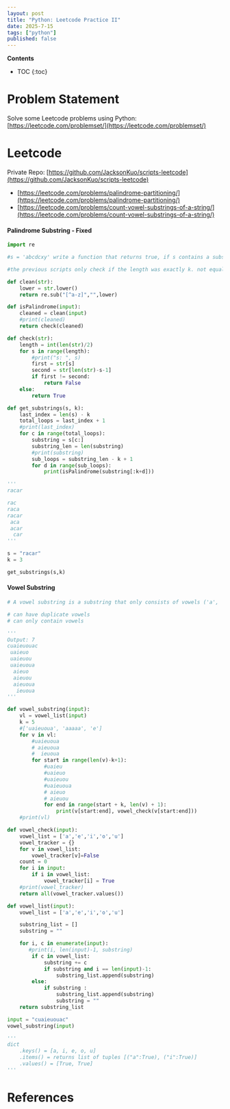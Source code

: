 ```yaml
---
layout: post
title: "Python: Leetcode Practice II"
date: 2025-7-15
tags: ["python"]
published: false
---
```


**Contents**
* TOC
{:toc}

# Problem Statement
Solve some Leetcode problems using Python: [https://leetcode.com/problemset/](https://leetcode.com/problemset/)

# Leetcode
Private Repo: [https://github.com/JacksonKuo/scripts-leetcode](https://github.com/JacksonKuo/scripts-leetcode)

* [https://leetcode.com/problems/palindrome-partitioning/](https://leetcode.com/problems/palindrome-partitioning/)
* [https://leetcode.com/problems/count-vowel-substrings-of-a-string/](https://leetcode.com/problems/count-vowel-substrings-of-a-string/)

#### Palindrome Substring - Fixed
```python
import re

#s = 'abcdcxy' write a function that returns true, if s contains a substring that is a palindrome of length equal to or greater than k

#the previous scripts only check if the length was exactly k. not equal to or greater

def clean(str):
    lower = str.lower()
    return re.sub("[^a-z]","",lower)

def isPalindrome(input):
    cleaned = clean(input)
    #print(cleaned)
    return check(cleaned)

def check(str):
    length = int(len(str)/2)
    for s in range(length):
        #print("s: ", s)
        first = str[s]
        second = str[len(str)-s-1]
        if first != second:
            return False
    else:
        return True

def get_substrings(s, k):
    last_index = len(s) - k
    total_loops = last_index + 1
    #print(last_index)
    for c in range(total_loops):
        substring = s[c:]
        substring_len = len(substring)
        #print(substring)
        sub_loops = substring_len - k + 1
        for d in range(sub_loops):
            print(isPalindrome(substring[:k+d]))

'''
racar

rac
raca
racar
 aca
 acar
  car
'''

s = "racar"
k = 3

get_substrings(s,k)
```

#### Vowel Substring
```python
# A vowel substring is a substring that only consists of vowels ('a', 'e', 'i', 'o', and 'u') and has all five vowels present in it.

# can have duplicate vowels
# can only contain vowels

'''
Output: 7
cuaieuouac
 uaieuo
 uaieuou
 uaieuoua
  aieuo
  aieuou
  aieuoua
   ieuoua
'''

def vowel_substring(input):
    vl = vowel_list(input)
    k = 5
    #['uaieuoua', 'aaaaa', 'e']
    for v in vl:
        #uaieuoua
        # aieuoua
        #  ieuoua
        for start in range(len(v)-k+1):
            #uaieu
            #uaieuo
            #uaieuou
            #uaieuoua
            # aieuo
            # aieuou
            for end in range(start + k, len(v) + 1):
                print(v[start:end], vowel_check(v[start:end]))
    #print(vl)

def vowel_check(input):
    vowel_list = ['a','e','i','o','u']
    vowel_tracker = {}
    for v in vowel_list:
        vowel_tracker[v]=False
    count = 0
    for i in input:
        if i in vowel_list:
            vowel_tracker[i] = True
    #print(vowel_tracker)
    return all(vowel_tracker.values())

def vowel_list(input):
    vowel_list = ['a','e','i','o','u']

    substring_list = []
    substring = ""

    for i, c in enumerate(input):
       #print(i, len(input)-1, substring)
        if c in vowel_list:
            substring += c
            if substring and i == len(input)-1:
                substring_list.append(substring)
        else:
            if substring :
                substring_list.append(substring)
                substring = ""
    return substring_list

input = "cuaieuouac"
vowel_substring(input)

'''
dict 
    .keys() = [a, i, e, o, u]
    .items() = returns list of tuples [("a":True), ("i":True)]
    .values() = [True, True]
'''
```


# References

[^1]: [https://docs.python-guide.org/writing/tests/](https://docs.python-guide.org/writing/tests/)
